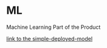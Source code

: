 # ML
Machine Learning Part of the Product

[link to the simple-deployed-model](https://project-zgsoimxqzq-uc.a.run.app/index)
